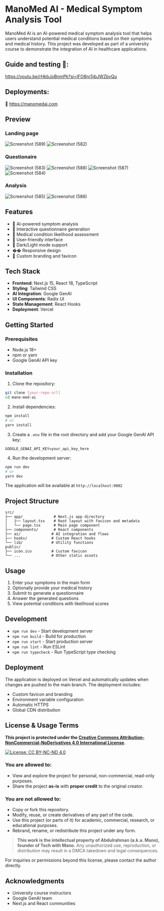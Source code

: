 # ManoMed AI - Medical Symptom Analysis Tool

ManoMed AI is an AI-powered medical symptom analysis tool that helps users understand potential medical conditions based on their symptoms and medical history. This project was developed as part of a university course to demonstrate the integration of AI in healthcare applications.
 
## Guide and testing 📼: 
 
 https://youtu.be/rHkbJoBnmPk?si=lFO8nr5jbJWZbyQu

## Deployments:
 
 🔗 https://manomedai.com
 
## Preview

### Landing page 
![Screenshot (589)](https://github.com/user-attachments/assets/262d3445-8097-4003-a325-3bef59417f2b)
![Screenshot (582)](https://github.com/user-attachments/assets/3d396d8b-c05e-432d-8d7f-32bef332f32a)


### Questionaire
![Screenshot (583)](https://github.com/user-attachments/assets/c5b48f64-015b-4cec-bff2-db10c6df908e)
![Screenshot (588)](https://github.com/user-attachments/assets/04261959-3fd0-4dc5-abab-726dd268981f)
![Screenshot (587)](https://github.com/user-attachments/assets/5cf76c15-0541-4830-b7b6-1fa97aa94ef7)
![Screenshot (584)](https://github.com/user-attachments/assets/02672aca-6309-4ca1-8295-bceeb6dfc6ae)

### Analysis
![Screenshot (585)](https://github.com/user-attachments/assets/067a5ce6-eca0-44d2-b27e-b653d4337138)
![Screenshot (586)](https://github.com/user-attachments/assets/e97115ad-7e21-4087-b9ed-f61de1c983bf)

## Features

- 🤖 AI-powered symptom analysis
- 📝 Interactive questionnaire generation
- 🏥 Medical condition likelihood assessment
- 💬 User-friendly interface
- 🌙 Dark/Light mode support
- �� Responsive design
- 🎨 Custom branding and favicon

## Tech Stack

- **Frontend**: Next.js 15, React 18, TypeScript
- **Styling**: Tailwind CSS
- **AI Integration**: Google GenAI
- **UI Components**: Radix UI
- **State Management**: React Hooks
- **Deployment**: Vercel

## Getting Started

### Prerequisites

- Node.js 18+ 
- npm or yarn
- Google GenAI API key

### Installation

1. Clone the repository:
```bash
git clone [your-repo-url]
cd mano-med-ai
```

2. Install dependencies:
```bash
npm install
# or
yarn install
```

3. Create a `.env` file in the root directory and add your Google GenAI API key:
```
GOOGLE_GENAI_API_KEY=your_api_key_here
```

4. Run the development server:
```bash
npm run dev
# or
yarn dev
```

The application will be available at `http://localhost:9002`

## Project Structure

```
src/
├── app/              # Next.js app directory
│   ├── layout.tsx    # Root layout with favicon and metadata
│   └── page.tsx      # Main page component
├── components/       # React components
├── ai/              # AI integration and flows
├── hooks/           # Custom React hooks
└── lib/             # Utility functions
public/
├── icon.ico         # Custom favicon
└── ...              # Other static assets
```

## Usage

1. Enter your symptoms in the main form
2. Optionally provide your medical history
3. Submit to generate a questionnaire
4. Answer the generated questions
5. View potential conditions with likelihood scores

## Development

- `npm run dev` - Start development server
- `npm run build` - Build for production
- `npm run start` - Start production server
- `npm run lint` - Run ESLint
- `npm run typecheck` - Run TypeScript type checking

## Deployment

The application is deployed on Vercel and automatically updates when changes are pushed to the main branch. The deployment includes:

- Custom favicon and branding
- Environment variable configuration
- Automatic HTTPS
- Global CDN distribution

## License & Usage Terms

**This project is protected under the [Creative Commons Attribution-NonCommercial-NoDerivatives 4.0 International License](https://creativecommons.org/licenses/by-nc-nd/4.0/).**

[![License: CC BY-NC-ND 4.0](https://img.shields.io/badge/License-CC%20BY--NC--ND%204.0-lightgrey.svg)](https://creativecommons.org/licenses/by-nc-nd/4.0/)

### You are allowed to:
- View and explore the project for personal, non-commercial, read-only purposes.
- Share the project **as-is** with **proper credit** to the original creator.

### You are **not** allowed to:
- Copy or fork this repository.
- Modify, reuse, or create derivatives of any part of the code.
- Use this project (or parts of it) for academic, commercial, research, or educational purposes.
- Rebrand, rename, or redistribute this project under any form.

> **This work is the intellectual property of Abdulrahman (a.k.a. Mano), founder of Tech with Mano.**
> Any unauthorized use, reproduction, or distribution may result in a DMCA takedown and legal consequences.

For inquiries or permissions beyond this license, please contact the author directly.

## Acknowledgments

- University course instructors
- Google GenAI team
- Next.js and React communities
